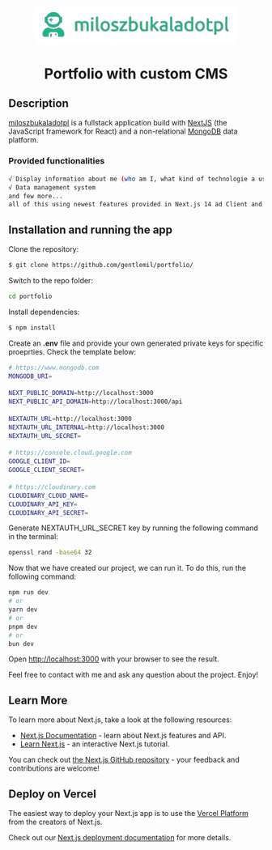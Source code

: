 <p align="center">
    <img width="400" src="./assets//images/logo.png" alt="Property Pulse Logo">
</p>

<h1 align="center">Portfolio with custom CMS</h1>

## Description

[miloszbukaladotpl](https://miloszbukala.vercel.app/) is a fullstack application build with [NextJS](https://nextjs.org/) (the JavaScript framework for React) and a non-relational [MongoDB](https://www.mongodb.com/) data platform.

### Provided functionalities

```bash
√ Display information about me (who am I, what kind of technologie a use at work, projects I made and participate )
√ Data management system
and few more...
all of this using newest features provided in Next.js 14 ad Client and Server Component, calling API, creat actions, Context, google authentication,
```

## Installation and running the app

Clone the repository:

```bash
$ git clone https://github.com/gentlemil/portfolio/
```

Switch to the repo folder:

```bash
cd portfolio
```

Install dependencies:

```bash
$ npm install
```

Create an **.env** file and provide your own generated private keys for specific proeprties. Check the template below:

```bash
# https://www.mongodb.com
MONGODB_URI=

NEXT_PUBLIC_DOMAIN=http://localhost:3000
NEXT_PUBLIC_API_DOMAIN=http://localhost:3000/api

NEXTAUTH_URL=http://localhost:3000
NEXTAUTH_URL_INTERNAL=http://localhost:3000
NEXTAUTH_URL_SECRET=

# https://console.cloud.google.com
GOOGLE_CLIENT_ID=
GOOGLE_CLIENT_SECRET=

# https://cloudinary.com
CLOUDINARY_CLOUD_NAME=
CLOUDINARY_API_KEY=
CLOUDINARY_API_SECRET=
```

Generate NEXTAUTH_URL_SECRET key by running the following command in the terminal:

```bash
openssl rand -base64 32
```

Now that we have created our project, we can run it. To do this, run the following command:

```bash
npm run dev
# or
yarn dev
# or
pnpm dev
# or
bun dev
```

Open [http://localhost:3000](http://localhost:3000) with your browser to see the result.

Feel free to contact with me and ask any question about the project. Enjoy!

## Learn More

To learn more about Next.js, take a look at the following resources:

- [Next.js Documentation](https://nextjs.org/docs) - learn about Next.js features and API.
- [Learn Next.js](https://nextjs.org/learn) - an interactive Next.js tutorial.

You can check out [the Next.js GitHub repository](https://github.com/vercel/next.js/) - your feedback and contributions are welcome!

## Deploy on Vercel

The easiest way to deploy your Next.js app is to use the [Vercel Platform](https://vercel.com/new?utm_medium=default-template&filter=next.js&utm_source=create-next-app&utm_campaign=create-next-app-readme) from the creators of Next.js.

Check out our [Next.js deployment documentation](https://nextjs.org/docs/deployment) for more details.
